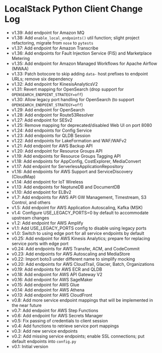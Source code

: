 # LocalStack Python Client Change Log

* v1.39: Add endpoint for Amazon MQ
* v1.38: Add `enable_local_endpoints()` util function; slight project refactoring, migrate from `nose` to `pytests`
* v1.37: Add endpoint for Amazon Transcribe
* v1.36: Add endpoints for Fault Injection Service (FIS) and Marketplace Metering
* v1.35: Add endpoint for Amazon Managed Workflows for Apache Airflow (MWAA)
* v1.33: Patch botocore to skip adding `data-` host prefixes to endpoint URLs; remove six dependency
* v1.32: Add endpoint for KinesisAnalyticsV2
* v1.31: Revert mapping for OpenSearch (drop support for `OPENSEARCH_ENDPOINT_STRATEGY=off`)
* v1.30: Allow legacy port handling for OpenSearch (to support `OPENSEARCH_ENDPOINT_STRATEGY=off`)
* v1.29: Add endpoint for OpenSearch
* v1.28: Add endpoint for Route53Resolver
* v1.27: Add endpoint for SESv2
* v1.25: Remove mapping for deprecated/disabled Web UI on port 8080
* v1.24: Add endpoints for Config Service
* v1.23: Add endpoints for QLDB Session
* v1.22: Add endpoints for LakeFormation and WAF/WAFv2
* v1.21: Add endpoint for AWS Backup API
* v1.20: Add endpoint for Resource Groups API
* v1.19: Add endpoints for Resource Groups Tagging API
* v1.18: Add endpoints for AppConfig, CostExplorer, MediaConvert
* v1.17: Add endpoint for ServerlessApplicationRepository
* v1.16: Add endpoints for AWS Support and ServiceDiscovery (CloudMap)
* v1.14: Add endpoint for IoT Wireless
* v1.13: Add endpoints for NeptuneDB and DocumentDB
* v1.10: Add endpoint for ELBv2
* v1.7: Add endpoints for AWS API GW Management, Timestream, S3 Control, and others
* v1.5: Add endpoint for AWS Application Autoscaling, Kafka (MSK)
* v1.4: Configure USE_LEGACY_PORTS=0 by default to accommodate upstream changes
* v1.2: Add endpoint for AWS Amplify
* v1.1: Add USE_LEGACY_PORTS config to disable using legacy ports
* v1.0: Switch to using edge port for all service endpoints by default
* v0.25: Add endpoint for AWS Kinesis Analytics; prepare for replacing service ports with edge port
* v0.24: Add endpoints for AWS Transfer, ACM, and CodeCommit
* v0.23: Add endpoints for AWS Autoscaling and MediaStore
* v0.22: Import boto3 under different name to simplify mocking
* v0.20: Add endpoints for AWS CloudTrail, Glacier, Batch, Organizations
* v0.19: Add endpoints for AWS ECR and QLDB
* v0.18: Add endpoint for AWS API Gateway V2
* v0.16: Add endpoint for AWS SageMaker
* v0.15: Add endpoint for AWS Glue
* v0.14: Add endpoint for AWS Athena
* v0.13: Add endpoint for AWS CloudFront
* v0.8: Add more service endpoint mappings that will be implemented in the near future
* v0.7: Add endpoint for AWS Step Functions
* v0.6: Add endpoint for AWS Secrets Manager
* v0.5: Fix passing of credentials to client session
* v0.4: Add functions to retrieve service port mappings
* v0.3: Add new service endpoints
* v0.2: Add missing service endpoints; enable SSL connections; put default endpoints into `config.py`
* v0.1: Initial version
